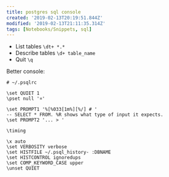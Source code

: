 ```yaml
---
title: postgres sql console
created: '2019-02-13T20:19:51.844Z'
modified: '2019-02-13T21:11:35.314Z'
tags: [Notebooks/Snippets, sql]
---
```


* List tables `\dt+ *.*`
* Describe tables `\d+ table_name`
* Quit `\q`

Better console:

```
# ~/.psqlrc

\set QUIET 1
\pset null '¤'

\set PROMPT1 '%[%033[1m%][%/] # '
-- SELECT * FROM. %R shows what type of input it expects.
\set PROMPT2 '... > '

\timing

\x auto
\set VERBOSITY verbose
\set HISTFILE ~/.psql_history- :DBNAME
\set HISTCONTROL ignoredups
\set COMP_KEYWORD_CASE upper
\unset QUIET

```
